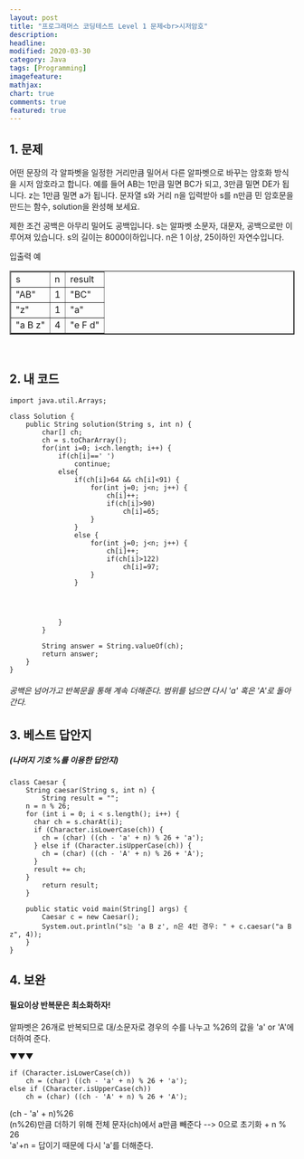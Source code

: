 ```yaml
---
layout: post
title: "프로그래머스 코딩테스트 Level 1 문제<br>시저암호"     
description: 
headline:
modified: 2020-03-30
category: Java
tags: [Programming]
imagefeature:
mathjax:
chart: true
comments: true
featured: true
---
```



## 1. 문제

어떤 문장의 각 알파벳을 일정한 거리만큼 밀어서 다른 알파벳으로 바꾸는 암호화 방식을 시저 암호라고 합니다. 예를 들어 AB는 1만큼 밀면 BC가 되고, 3만큼 밀면 DE가 됩니다. z는 1만큼 밀면 a가 됩니다. 문자열 s와 거리 n을 입력받아 s를 n만큼 민 암호문을 만드는 함수, solution을 완성해 보세요.

제한 조건
공백은 아무리 밀어도 공백입니다.
s는 알파벳 소문자, 대문자, 공백으로만 이루어져 있습니다.
s의 길이는 8000이하입니다.
n은 1 이상, 25이하인 자연수입니다.

입출력 예<br>
<table width="100" border="2" align="center">
    <tr>
        <td>s</td>
        <td>n</td>
        <td>result</td>
    </tr>
    <tr>
        <td>"AB"</td>
        <td>1</td>
        <td>"BC"</td>
    </tr>
    <tr>
        <td>"z"</td>
        <td>1</td>
        <td>"a"</td>
    </tr>
    <tr>
        <td>"a B z"</td>
        <td>4</td>
        <td>"e F d"</td>
    </tr>   

</table>
<br>  



## 2. 내 코드 

```
import java.util.Arrays;

class Solution {
    public String solution(String s, int n) {
        char[] ch;
        ch = s.toCharArray();
        for(int i=0; i<ch.length; i++) {
            if(ch[i]==' ')
                continue;
            else{
                if(ch[i]>64 && ch[i]<91) {
                    for(int j=0; j<n; j++) {
                        ch[i]++;
                        if(ch[i]>90)
                            ch[i]=65;
                    }
                }
                else {
                    for(int j=0; j<n; j++) {
                        ch[i]++;
                        if(ch[i]>122)
                            ch[i]=97;
                    }
                }
                
                
                
                
            }
        }
            
        String answer = String.valueOf(ch);
        return answer;
    }
}
```
  
###### 공백은 넘어가고 반복문을 통해 계속 더해준다. 범위를 넘으면 다시 'a' 혹은 'A'로 돌아간다.     


  
## 3. 베스트 답안지

##### (나머지 기호 %를 이용한  답안지)

```
class Caesar {
    String caesar(String s, int n) {
        String result = "";
    n = n % 26;
    for (int i = 0; i < s.length(); i++) {
      char ch = s.charAt(i);
      if (Character.isLowerCase(ch)) {
        ch = (char) ((ch - 'a' + n) % 26 + 'a');
      } else if (Character.isUpperCase(ch)) {
        ch = (char) ((ch - 'A' + n) % 26 + 'A');
      }
      result += ch;
    }
        return result;
    }

    public static void main(String[] args) {
        Caesar c = new Caesar();
        System.out.println("s는 'a B z', n은 4인 경우: " + c.caesar("a B z", 4));
    }
}
```


## 4. 보완

#### 필요이상 반복문은 최소화하자!    

알파벳은 26개로 반복되므로 대/소문자로 경우의 수를 나누고 %26의 값을 'a' or 'A'에 더하여 준다.


▼▼▼   
```  
if (Character.isLowerCase(ch)) 
    ch = (char) ((ch - 'a' + n) % 26 + 'a');
else if (Character.isUpperCase(ch)) 
    ch = (char) ((ch - 'A' + n) % 26 + 'A'); 
``` 

(ch - 'a' + n)%26   
(n%26)만큼 더하기 위해 전체 문자(ch)에서 a만큼 빼준다 --> 0으로 초기화 + n % 26  
'a'+n = 답이기 때문에 다시 'a'를 더해준다.  
